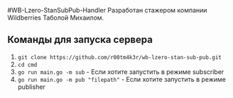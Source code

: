 #WB-Lzero-StanSubPub-Handler
Разработан стажером компании Wildberries Таболой Михаилом.

## Команды для запуска сервера
1. `git clone https://github.com/r00tm4k3r/wb-lzero-stan-sub-pub.git` 
2. `cd cmd`
3. `go run main.go -m sub` - Если хотите запустить в режиме subscriber
4. `go run main.go -m pub "filepath"` - Если хотите запустить в режиме publisher
